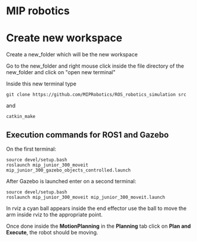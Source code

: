 
# **MIP robotics**

# Create new workspace

Create a new_folder which will be the new workspace

Go to the new_folder and right mouse click inside the file directory of the new_folder and click on "open new terminal"

Inside this new terminal type
```
git clone https://github.com/MIPRobotics/ROS_robotics_simulation src
```
and
```
catkin_make
```

## **Execution** commands for **ROS1** and **Gazebo**

On the first terminal:
```
source devel/setup.bash
roslaunch mip_junior_300_moveit mip_junior_300_gazebo_objects_controlled.launch
```

After Gazebo is launched enter on a second terminal:
```
source devel/setup.bash
roslaunch mip_junior_300_moveit mip_junior_300_moveit.launch
```

In rviz a cyan ball appears inside the end effector use the ball to move the arm inside rviz to the appropriate point.

Once done inside the **MotionPlanning** in the **Planning** tab click on **Plan and Execute**, the robot should be moving.
